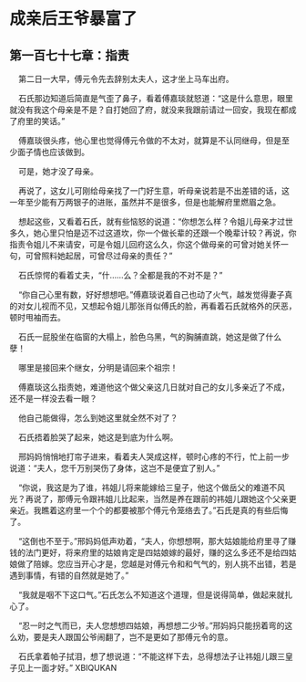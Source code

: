 # 成亲后王爷暴富了 
 ## 第一百七十七章：指责
     第二日一大早，傅元令先去辞别太夫人，这才坐上马车出府。

    石氏那边知道后简直是气歪了鼻子，看着傅嘉琰就怒道：“这是什么意思，眼里就没有我这个母亲是不是？自打她回了府，就没来我跟前请过一回安，我现在都成了府里的笑话。”

    傅嘉琰很头疼，他心里也觉得傅元令做的不太对，就算是不认同继母，但是至少面子情也应该做到。

    可是，她才没了母亲。

    再说了，这女儿可刚给母亲找了一门好生意，听母亲说若是不出差错的话，这一年至少能有万两银子的进账，虽然并不是很多，但是也能解府里燃眉之急。

    想起这些，又看着石氏，就有些恼怒的说道：“你想怎么样？令姐儿母亲才过世多久，她心里只怕是迈不过这道坎，你一个做长辈的还跟一个晚辈计较？再说，你指责令姐儿不来请安，可是令姐儿回府这么久，你这个做母亲的可曾对她关怀一句，可曾照料她起居，可曾尽过母亲的责任？”

    石氏惊愕的看着丈夫，“什……么？全都是我的不对不是？”

    “你自己心里有数，好好想想吧。”傅嘉琰说着自己也动了火气，越发觉得妻子真的对女儿视而不见，又想起令姐儿那张肖似傅氏的脸，再看着石氏就格外的厌恶，顿时甩袖而去。

    石氏一屁股坐在临窗的大榻上，脸色乌黑，气的胸脯直跳，她这是做了什么孽！

    哪里是接回来个继女，分明是请回来个祖宗！

    傅嘉琰这么指责她，难道他这个做父亲这几日就对自己的女儿多亲近了不成，还不是一样没去看一眼？

    他自己能做得，怎么到她这里就全然不对了？

    石氏捂着脸哭了起来，她这是到底为什么啊。

    邢妈妈悄悄地打帘子进来，看着夫人哭成这样，顿时心疼的不行，忙上前一步说道：“夫人，您千万别哭伤了身体，这岂不是便宜了别人。”

    “你说，我这是为了谁，祎姐儿将来能嫁给三皇子，他这个做岳父的难道不风光？再说了，那傅元令跟祎姐儿比起来，当然是养在跟前的祎姐儿跟她这个父亲更亲近。我瞧着这府里一个个的都要被那个傅元令笼络去了。”石氏是真的有些后悔了。

    “这倒也不至于。”邢妈妈低声劝着，“夫人，你想想啊，那大姑娘能给府里寻了赚钱的法门更好，将来府里的姑娘肯定是四姑娘嫁的最好，赚的这么多还不是给四姑娘做了陪嫁。您应当开心才是，您越是对傅元令和和气气的，别人挑不出错，若是遇到事情，有错的自然就是她了。”

    “我就是咽不下这口气。”石氏怎么不知道这个道理，但是说得简单，做起来就扎心了。

    “忍一时之气而已，夫人您想想四姑娘，再想想二少爷。”邢妈妈只能拐着弯的这么劝，要是夫人跟国公爷闹翻了，岂不是更如了那傅元令的意。

    石氏拿着帕子拭泪，想了想说道：“不能这样下去，总得想法子让祎姐儿跟三皇子见上一面才好。” 
XBIQUKAN